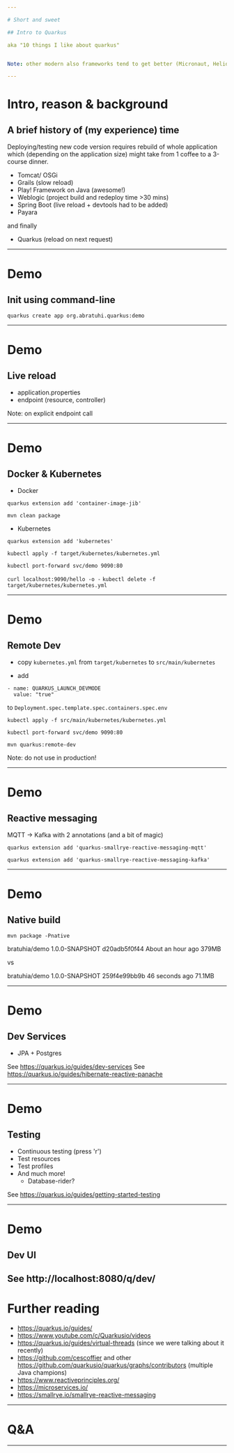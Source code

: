 ```yaml
---

# Short and sweet

## Intro to Quarkus

aka "10 things I like about quarkus" 


Note: other modern also frameworks tend to get better (Micronaut, Helidon)

---
```


# Intro, reason & background

## A brief history of (my experience) time

Deploying/testing new code version requires rebuild of whole application which (depending on the application size) might take from 1 coffee to a 3-course dinner.

* Tomcat/ OSGi
* Grails (slow reload)
* Play! Framework on Java (awesome!)
* Weblogic (project build and redeploy time >30 mins)
* Spring Boot (live reload + devtools had to be added)
* Payara

and finally

* Quarkus (reload on next request)

---

# Demo

## Init using command-line

`quarkus create app org.abratuhi.quarkus:demo`

---

# Demo

## Live reload

* application.properties
* endpoint (resource, controller)

Note: on explicit endpoint call

---

# Demo

## Docker & Kubernetes

* Docker

`quarkus extension add 'container-image-jib'`

`mvn clean package`

* Kubernetes

`quarkus extension add 'kubernetes'`

`kubectl apply -f target/kubernetes/kubernetes.yml`

`kubectl port-forward svc/demo 9090:80`

`curl localhost:9090/hello -o -`
`kubectl delete -f target/kubernetes/kubernetes.yml`

---

# Demo

## Remote Dev

* copy `kubernetes.yml` from `target/kubernetes` to `src/main/kubernetes`

* add

```
- name: QUARKUS_LAUNCH_DEVMODE
  value: "true"
```

to `Deployment.spec.template.spec.containers.spec.env`

`kubectl apply -f src/main/kubernetes/kubernetes.yml`

`kubectl port-forward svc/demo 9090:80`

`mvn quarkus:remote-dev`


Note: do not use in production!

---

# Demo

## Reactive messaging

MQTT -> Kafka with 2 annotations (and a bit of magic)

`quarkus extension add 'quarkus-smallrye-reactive-messaging-mqtt'`

`quarkus extension add 'quarkus-smallrye-reactive-messaging-kafka'`

---

# Demo

## Native build

`mvn package -Pnative`

bratuhia/demo                              1.0.0-SNAPSHOT   d20adb5f0f44   About an hour ago   379MB

vs

bratuhia/demo                              1.0.0-SNAPSHOT   259f4e99bb9b   46 seconds ago   71.1MB

---

# Demo

## Dev Services

* JPA + Postgres

See https://quarkus.io/guides/dev-services
See https://quarkus.io/guides/hibernate-reactive-panache

---

# Demo

## Testing

* Continuous testing (press 'r')
* Test resources
* Test profiles
* And much more!
  * Database-rider?

See https://quarkus.io/guides/getting-started-testing

---

# Demo

## Dev UI

See http://localhost:8080/q/dev/
---

# Further reading

* https://quarkus.io/guides/
* https://www.youtube.com/c/Quarkusio/videos
* https://quarkus.io/guides/virtual-threads (since we were talking about it recently)
* https://github.com/cescoffier and other https://github.com/quarkusio/quarkus/graphs/contributors (multiple Java champions)
* https://www.reactiveprinciples.org/
* https://microservices.io/
* https://smallrye.io/smallrye-reactive-messaging

---

# Q&A

---
